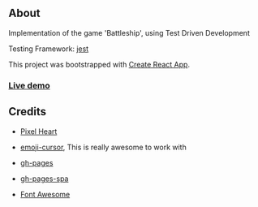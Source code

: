 ## About

Implementation of the game 'Battleship', using Test Driven Development

Testing Framework: [jest](https://github.com/facebook/jest)

This project was bootstrapped with [Create React App](https://github.com/facebook/create-react-app).

### [Live demo](https://kn0wn-un.github.io/battleship/start/)

## Credits

-   [Pixel Heart](https://pixabay.com/illustrations/pixel-heart-heart-pixel-symbol-red-2779422/)

-   [emoji-cursor](https://github.com/kylekelly/emoji-cursor), This is really awesome to work with

-   [gh-pages](https://github.com/tschaub/gh-pages)

-   [gh-pages-spa](https://github.com/websemantics/gh-pages-spa)

-   [Font Awesome](https://fontawesome.com/)
